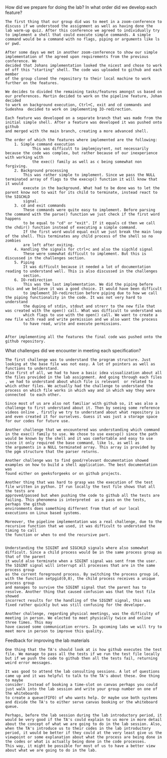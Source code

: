 How did we prepare for doing the lab? In what order did we develop each feature?

    The first thing that our group did was to meet in a zoom-conference to discuss if we understood the assignment as well as having done the 
    lab warm-up quiz. After this conference we agreed to individually try to implement a shell that could execute simple commands. A simple
    command would be a command with no flags, piping or arguments like ls or pwd.

    After some days we met in another zoom-conference to show our simple implementation of the agreed upon requirements from the previous conference. We
    decided that Johans implementation looked the nicest and chose to work of off this "starting" shell. The code was uploaded to github and each member
    of the group cloned the repository to their local machine to work further on the features.

    We decides to divided the remaining tasks/features amongst us based on our preferences. Martin decided to work on the pipeline feature, Johan decided
    to work on background execution, Ctrl+C, exit and cd commands and Sudeshna  decided to work on implementing IO-redirection.

    Each feature was developed on a separate branch that was made from the initial simple shell. After a feature was developed it was pushed onto github 
    and merged with the main branch, creating a more advanced shell.

    The order of which the features where implemented are the following:
        1. Simple command execution
                This was difficult to implemjoy!ent, not necessarily because the code was complex, but rather because of our inexperience with working with
                the exec() family as well as c being somewhat non forgiving.
        2. Background processing
            This was rather simple to implement. Since we pass the NULL terminated array of flags to the execvp() function it will know that it would
            execute in the background. What had to be done was to let the parent know not to wait for its child to terminate, instead react to the SIGCHLD 
            signal.
        3. cd and exit commands
            These commands were quite easy to implement. Before parsing the command with the parse() function we just check if the first word happens
            to be equal to "cd" or "exit". If it equals cd then we call the chdir() function instead of executing a simple command.
            If the first word would equal exit we just break the main loop of the shell. This terminates any child process of the shell so no zombies
            are left after exiting.
        4. Handling the signals for ctrl+c and also the sigchld signal
            These were somewhat difficult to implement. But this is discussed in the challenges section.
        5. Piping
            It was difficult because it needed a lot of documentation reading to understand well. This is also discussed in the challenges
            section.
        6. IO-redirection
            This was the last implementation. We did the piping before this and we believe it was a good choice. It would have been difficult 
            to implement IO-redirection before piping due to how we call the piping functionality in the code. It was not very hard to understand
            the duping of stdin, stdout and strerr to the new file that was created with the open() call. What was difficult to understand was
            which flags to use with the open() call. We want to create a new file with read and write permission and we also want the process
            to have read, write and execute permissions.


    After implementing all the features the final code was pushed onto the github repository.



What challenges did we encounter in meeting each specification?

    The first challenge was to understand the program structure. Just looking at the base file was not easy. A lot of pointers as well as functions to understand.
    Also first of all, we had to have a basic idea visualization about all the files provided in the lab assignment. And going through each files , we had to understand about which file is relevant  or related to which other files. We actually had the challenge to understand the process on which file works in which way and in which way they were connected  to each other. 
    
    Since most of us are also not familiar with github so, it was also a challenge to first understand about it. Then by seeing some reference videos online , firstly we try to understand about what repository is and even created it for ourselves. Guess it was just a storage space for our codes for future use. 

    Another challenge that we encountered was understanding which command in the exec() family to use. We chose to use execvp() since the path
    would be known by the shell and it was comfortable and easy to use since it only required the base command, like ls, as well as 
    the arguments in a NULL terminated array. This array is provided by the pgm structure that the parser returns.

    Another challenge was to find good/relevant documentation showed examples on how to build a shell application. The best documentation was
    found either on geeksforgeeks or on github projects.

    Another thing that was hard to grasp was the execution of the test file written in python. If run locally the test file shows that all the tests are
    approved/passed but when pushing the code to github all the tests are failing. This phenomena is interpreted  as a pass on the tests, perhaps the github
    environments does something different from that of our local executions on Linux based systems.

    Moreover, the pipeline implementation was a real challenge, due to the recursive function that we used, it was difficult to understand the timing to call 
    the function or when to end the recursive part. 


    Understanding the SIGINT and SIGCHLD signals where also somewhat difficult. Since a child process would be in the same process group as that of the parent
    it would also terminate when a SIGINT signal was sent from the user. The SIGINT signal will interrupt all processes that are in the same process group
    as the current foreground process. By switching the process group id, with the function setpgid(0,0), the child process receives a unique process group
    and manages to survive the SIGINT signal that the parent has to resolve. Another thing that caused confusion was that the test file showed
    incorrect results for the handling of the SIGINT signal, this was fixed rather quickly but was still confusing for the developer.

    Another challenge, regarding physical meetings, was the difficulty of meeting in person. We elected to meet physically twice and online three times. This may 
    have caused some communication errors. In upcoming labs we will try to meet more in person to improve this quality.


Feedback for improving the lab materials

    One thing that the TA's should look at is how github executes the test file. We manage to pass all the tests if we run the test file locally
    but if we push the code to github then all the tests fail, returning weird error messages.

    It was good to attend the lab consulting sessions. A lot of questions came up and it was helpful to talk to the TA's about these. One thing to maybe
    consider: Instead of booking a time-slot on canvas perhaps you could just walk into the lab session and write your group number on one of the whiteboards
    to create a queue(FIFO) of who wants help. Or maybe use both systems and divide the TA's to either serve canvas booking or the whiteboard queue.

    Perhaps, before the lab session during the lab introductory period, it would be very good if the TA's could explain to us more in more detail about the concept of what we are going to do in the lab session. Also, when the TA's introduce us to their codes in the lab introductory period, it would be better if they could at the very least give us the viewpoint or some explanation about what the process are being done in the codes or what is actually being done in the code processes.
    This way, it might be possible for most of us to have a better view about what we are going to do in the lab.